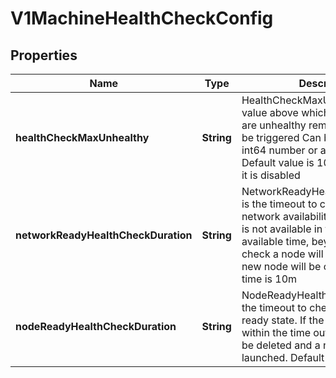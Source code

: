 # V1MachineHealthCheckConfig

## Properties
Name | Type | Description | Notes
------------ | ------------- | ------------- | -------------
**healthCheckMaxUnhealthy** | **String** | HealthCheckMaxUnhealthy is the value above which, if current nodes are unhealthy remediation will not be triggered Can be an absolute int64 number or a percentage string Default value is 100%, i.e by default it is disabled |  [optional]
**networkReadyHealthCheckDuration** | **String** | NetworkReadyHealthCheckDuration is the timeout to check for the network availability. If the network is not available in the given available time, beyond the timeout check a node will be killed and a new node will be created. Default time is 10m |  [optional]
**nodeReadyHealthCheckDuration** | **String** | NodeReadyHealthCheckDuration is the timeout to check for the node ready state. If the node is not ready within the time out set, the node will be deleted and a new node will be launched. Default time is 10m |  [optional]
